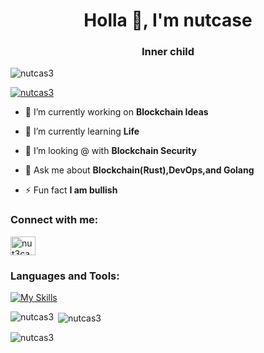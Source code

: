 <h1 align="center">Holla 👋, I'm nutcase</h1>
<h3 align="center">Inner child</h3>

<p align="left"> <img src="https://komarev.com/ghpvc/?username=nutcas3&label=Profile%20views&color=0e75b6&style=flat" alt="nutcas3" /> </p>

<p align="left"> <a href="https://github.com/ryo-ma/github-profile-trophy"><img src="https://github-profile-trophy.vercel.app/?username=nutcas3" alt="nutcas3" /></a> </p>

- 🔭 I’m currently working on **Blockchain Ideas**

- 🌱 I’m currently learning **Life**

- 🤝 I’m looking @ with **Blockchain Security**

- 💬 Ask me about **Blockchain(Rust),DevOps,and Golang**

- ⚡ Fun fact **I am bullish**

<h3 align="left">Connect with me:</h3>
<p align="left">
<a href="https://twitter.com/nut3case" target="blank"><img align="center" src="https://raw.githubusercontent.com/rahuldkjain/github-profile-readme-generator/master/src/images/icons/Social/twitter.svg" alt="nut3case" height="30" width="40" /></a>
</p>

<h3 align="left">Languages and Tools:</h3>

[![My Skills](https://skillicons.dev/icons?i=aws,bash,go,rust,kubernetes,docker,mysql,nginx,postgres,ts,js,angular,react,figma,githubactions&perline=8)](https://skillicons.dev)

<p><img align="left" src="https://github-readme-stats.vercel.app/api/top-langs?username=nutcas3&show_icons=true&locale=en&layout=compact" alt="nutcas3" /></p>

<p>&nbsp;<img align="center" src="https://github-readme-stats.vercel.app/api?username=nutcas3&show_icons=true&locale=en" alt="nutcas3" /></p>

<p><img align="center" src="https://github-readme-streak-stats.herokuapp.com/?user=nutcas3&theme=dracula" alt="nutcas3" /></p>

